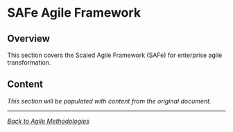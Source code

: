 # SAFe Agile Framework

## Overview

This section covers the Scaled Agile Framework (SAFe) for enterprise agile transformation.

## Content

*This section will be populated with content from the original document.*

---

*[Back to Agile Methodologies](index.md)*
